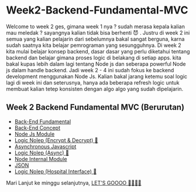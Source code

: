 # Week2-Backend-Fundamental-MVC
Welcome to week 2 ges, gimana week 1 nya ? sudah merasa kepala kalian mau meledak ? sayangnya kalian tidak bisa berhenti 😈 . Justru di week 2 ini semua yang kalian pelajarin dari sebelumnya bakal sangat berguna, karna sudah saatnya kita belajar pemrograman yang sesungguhnya. Di week 2 kita mulai belajar konsep backend, dasar dasar yang perlu diketahui tentang backend dan belajar gimana proses logic di belakang di setiap apps. kita bakal kupas lebih dalam lagi tentang Node js dan seberapa powerful Node js dalam handle backend. Jadi week 2 - 4 ini sudah fokus ke backend development menggunakan Node Js. Kalian bakal jarang ketemu soal logic lagi di week ini dan seterusnya, hanya  ada beberapa refresh logic untuk membuat kalian tetep konsisten dengan algo algo yang sudah dipelajarin.


## Week 2 Backend Fundamental MVC (Berurutan) 
- [Back-End Fundamental](https://github.com/RPN-Phase-1/Week2-Backend-Fundamental-MVC/blob/main/study_material/backend-fundamental.md)
- [Back-End Concept](https://github.com/RPN-Phase-1/Week2-Backend-Fundamental-MVC/blob/main/study_material/backend-cocept.md)
- [Node Js Module](https://github.com/RPN-Phase-1/Week2-Backend-Fundamental-MVC/blob/main/study_material/node-module.md)
- [Logic Nolep (Encrypt & Decrypt) :exploding_head: ](https://github.com/RPN-Phase-1/Week2-Backend-Fundamental-MVC/blob/main/logic_nolep/ln-encryptDecrypt.md)
- [Asynchronous Javascript](https://github.com/RPN-Phase-1/Week2-Backend-Fundamental-MVC/blob/main/study_material/asynchronus-js.md)
- [Logic Nolep (Async) :exploding_head: ](https://github.com/RPN-Phase-1/Week2-Backend-Fundamental-MVC/blob/main/logic_nolep/ln-async.md)
- [Node Internal Module](https://github.com/RPN-Phase-1/Week2-Backend-Fundamental-MVC/blob/main/study_material/node-internal-module.md)
- [JSON](https://github.com/RPN-Phase-1/Week2-Backend-Fundamental-MVC/blob/main/study_material/json.md)
- [Logic Nolep (Hospital Interface) :exploding_head: ](https://github.com/RPN-Phase-1/Week2-Backend-Fundamental-MVC/blob/main/logic_nolep/ln-hospitalInterface.md)

Mari Lanjut ke minggu selanjutnya, [LET'S GOOOO :rocket::rocket::rocket::rocket: ](https://github.com/RPN-Phase-1/Week3-Backend-MVC-Database)
